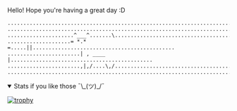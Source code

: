 Hello! Hope you're having a great day :D

```
................................................................................
................................................................................
.....................^___^.......\..............................................
....................= *.*  =.....||.............................................
.......................| , ____   |.............................................
.......................,|,/....\,/..............................................
................................................................................
```

<details open>
  <summary>Stats if you like those ¯\_(ツ)_/¯</summary>

[![trophy](https://github-profile-trophy.vercel.app/?username=ArtofBugs&rank=-C,-B&theme=onedark&margin-w=5&column=-1)](https://github.com/ryo-ma/github-profile-trophy)

</details>
